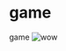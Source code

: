 # game
game
![wow](https://drive.google.com/file/d/1gTDzfhz4aFl2lCDTvbFf1Io6CPNh8JZl/view?usp=sharing)
